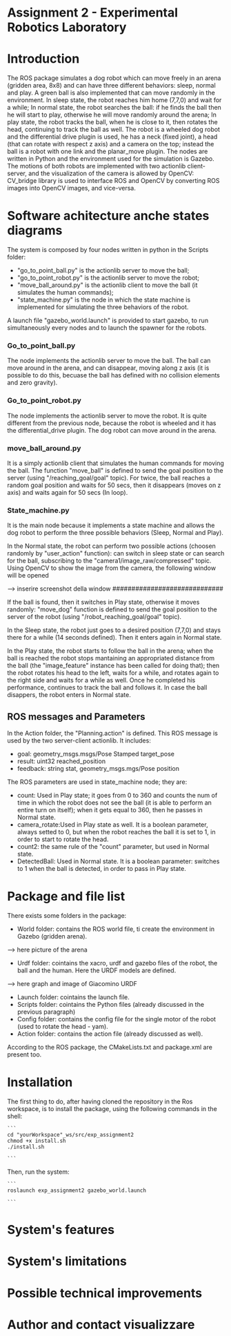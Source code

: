 # Assignment 2 - Experimental Robotics Laboratory 
# Introduction 
The ROS package simulates a dog robot which can move freely in an arena (gridden area, 8x8) and can have three different behaviors: sleep, normal and play. A green ball is also implemented that can move randomly in the environment. 
In sleep state, the robot reaches him home (7,7,0) and wait for a while; 
In normal state, the robot searches the ball: if he finds the ball then he will start to play, otherwise he will move randomly around the arena; 
In play state, the robot tracks the ball, when he is close to it, then rotates the head, continuing to track the ball as well. 
The robot is a wheeled dog robot and the differential drive plugin is used, he has a neck (fixed joint), a head (that can rotate  with respect z axis) and a camera on the top; instead the ball is a robot with one link and the planar_move plugin. 
The nodes are written in Python and the environment used for the simulation is Gazebo. 
The motions of both robots are implemented with two actionlib client-server, and the visualization of the camera is allowed by OpenCV: CV_bridge library is used to interface ROS and OpenCV by converting ROS images into OpenCV images, and vice-versa. 


# Software achitecture anche states diagrams 

The system is composed by four nodes written in python in the Scripts folder: 

 - "go_to_point_ball.py" is the actionlib server to move the ball; 
 - "go_to_point_robot.py" is the actionlib server to move the robot; 
 - "move_ball_around.py" is the actionlib client to move the ball (it simulates the human commands); 
 - "state_machine.py" is the node in which the state machine is implemented for simulating the three behaviors of the robot. 

A launch file "gazebo_world.launch" is provided to start gazebo, to run simultaneously every nodes and to launch the spawner for the robots.

### Go_to_point_ball.py 
The node implements the actionlib server to move the ball. The ball can move around in the arena, and can disappear, moving along z axis (it is possible to do this, becuase the ball has defined with no collision elements and zero gravity). 

### Go_to_point_robot.py 
The node implements the actionlib server to move the robot. It is quite different from the previous node, because the robot is wheeled and it has the differential_drive plugin. 
The dog robot can move around in the arena. 

### move_ball_around.py 
It is a simply actionlib client that simulates the human commands for moving the ball. 
The function "move_ball" is defined to send the goal position to the server (using "/reaching_goal/goal" topic). 
For twice, the ball reaches a random goal position and waits for 50 secs, then it disappears (moves on z axis) and waits again for 50 secs (In loop). 

### State_machine.py 
It is the main node because it implements a state machine and allows the dog robot to perform the three possible behaviors (Sleep, Normal and Play). 

In the Normal state, the robot can perform two possible actions (choosen randomly by "user_action" function): can switch in sleep state or can search for the ball, subscribing to the "camera1/image_raw/compressed" topic. Using OpenCV to show the image from the camera, the following window will be opened 

--> inserire screenshot della window #############################

If the ball is found, then it switches in Play state, otherwise it moves randomly: "move_dog" function is defined to send the goal position to the server of the robot (using "/robot_reaching_goal/goal" topic). 

In the Sleep state, the robot just goes to a desired position (7,7,0) and stays there for a while (14 seconds defined). Then it enters again in Normal state. 

In the Play state, the robot starts to follow the ball in the arena; when the ball is reached the robot stops mantaining an appropriated distance from the ball (the "image_feature" instance has been called for doing that); then the robot rotates his head to the left, waits for a while, and rotates again to the right side and waits for a while as well. Once he completed his performance, continues to track the ball and follows it. In case the ball disappers, the robot enters in Normal state. 

## ROS messages and Parameters 

In the Action folder, the "Planning.action" is defined. This ROS message is used by the two server-client actionlib. It includes: 

 - goal: geometry_msgs.msgs/Pose Stamped target_pose 
 - result: uint32 reached_position 
 - feedback: string stat, geometry_msgs.mgs/Pose position 

The ROS parameters are used in state_machine node; they are: 

 - count: Used in Play state;  it goes from 0 to 360 and counts the num of time in which the robot does not see the ball (it is able to perform an entire turn on itself); when it gets equal to 360, then he passes in Normal state. 
 - camera_rotate:Used in Play state as well. It is a boolean parameter, always setted to 0, but when the robot reaches the ball it is set to 1, in order to start to rotate the head. 
 - count2: the same rule of the "count" parameter, but used in Normal state. 
 - DetectedBall: Used in Normal state. It is a boolean parameter: switches to 1 when the ball is detected, in order to pass in Play state. 

# Package and file list 
There exists some folders in the package: 

 - World folder: contains the ROS world file, ti create the environment in Gazebo (gridden arena). 

--> here picture of the arena

 - Urdf folder: cointains the xacro, urdf and gazebo files of the robot, the ball and the human. Here the URDF models are defined. 

--> here graph and image of Giacomino URDF

 - Launch folder: cointains the launch file. 
 - Scripts folder: cointains the Python files (already discussed in the previous paragraph) 
 - Config folder: contains the config file for the single motor of the robot (used to rotate the head - yam). 
 - Action folder: contains the action file (already discussed as well). 

According to the ROS package, the CMakeLists.txt and package.xml are present too. 

# Installation
 
The first thing to do, after having cloned the repository in the Ros workspace, is to install the package, using the following commands in the shell:
    
    ```
    cd "yourWorkspace"_ws/src/exp_assignment2
    chmod +x install.sh 
    ./install.sh 

    ```

Then, run the system: 
    
    ```
    roslaunch exp_assignment2 gazebo_world.launch
    
    ```



# System's features 

# System's limitations 

# Possible technical improvements 

# Author and contact visualizzare 
